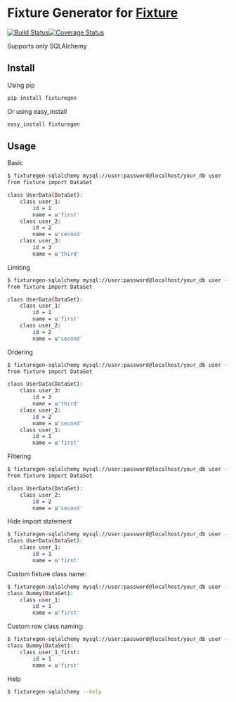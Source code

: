 # Fixture Generator for [Fixture](https://github.com/fixture-py/fixture)
[![Build Status](https://travis-ci.org/anton44eg/fixturegen.svg?branch=master)](https://travis-ci.org/anton44eg/fixturegen)[![Coverage Status](https://coveralls.io/repos/anton44eg/fixturegen/badge.svg)](https://coveralls.io/r/anton44eg/fixturegen)

Supports only SQLAlchemy

## Install

Using pip

```sh
pip install fixturegen
```

Or using easy_install

```sh
easy_install fixturegen
```

## Usage

Basic

```sh
$ fixturegen-sqlalchemy mysql://user:password@localhost/your_db user
from fixture import DataSet

class UserData(DataSet):
    class user_1:
        id = 1
        name = u'first'
    class user_2:
        id = 2
        name = u'second'
    class user_3:
        id = 3
        name = u'third'
```

Limiting

```sh
$ fixturegen-sqlalchemy mysql://user:password@localhost/your_db user --limit=2 
from fixture import DataSet

class UserData(DataSet):
    class user_1:
        id = 1
        name = u'first'
    class user_2:
        id = 2
        name = u'second'
```

Ordering

```sh
$ fixturegen-sqlalchemy mysql://user:password@localhost/your_db user --order-by='id DESC'
from fixture import DataSet

class UserData(DataSet):
    class user_3:
        id = 3
        name = u'third'
    class user_2:
        id = 2
        name = u'second'
    class user_1:
        id = 1
        name = u'first'
```

Filtering

```sh
$ fixturegen-sqlalchemy mysql://user:password@localhost/your_db user --where='id > 1'
from fixture import DataSet

class UserData(DataSet):
    class user_2:
        id = 2
        name = u'second'
```

Hide import statement

```sh
$ fixturegen-sqlalchemy mysql://user:password@localhost/your_db user --limit=1 --without-import
class UserData(DataSet):
    class user_1:
        id = 1
        name = u'first'
```

Custom fixture class name:

```sh
$ fixturegen-sqlalchemy mysql://user:password@localhost/your_db user --fixture-class-name DummyData --limit=1
class Dummy(DataSet):
    class user_1:
        id = 1
        name = u'first'
```

Custom row class naming:
```sh
$ fixturegen-sqlalchemy mysql://user:password@localhost/your_db user --naming-row-columns=id,name --limit=1
class Dummy(DataSet):
    class user_1_first:
        id = 1
        name = u'first'
```

Help

```sh
$ fixturegen-sqlalchemy --help
```